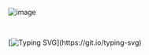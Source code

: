 ![image](https://github.com/macbetthh/macbetthh/blob/main/images/macbetthh2.png)

&nbsp;

[![Typing SVG](https://readme-typing-svg.demolab.com?font=The+Girl+Next+Door&size=32&duration=4750&pause=1000&color=F46E64&center=true&vCenter=true&random=false&width=650&lines=Hi+there!+I'm+Beth!+;Welcome+to+my+full+stack+learning+mess...+;I+mean...my+GitHub+profile!)](https://git.io/typing-svg)

